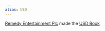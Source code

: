 ```yaml
---
alias: USD
---
```

[Remedy Entertainment Plc](https://www.remedygames.com/) made the [USD Book](https://remedy-entertainment.github.io/USDBook/index.html)